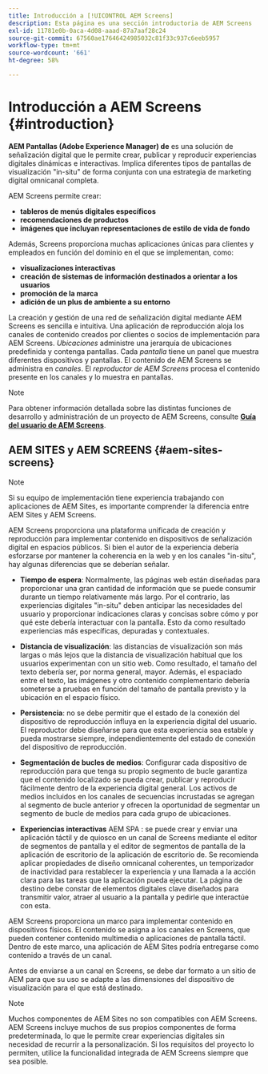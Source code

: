 ```yaml
---
title: Introducción a [!UICONTROL AEM Screens]
description: Esta página es una sección introductoria de AEM Screens
exl-id: 11781e0b-0aca-4d08-aaad-87a7aaf28c24
source-git-commit: 67560ae17646424985032c81f33c937c6eeb5957
workflow-type: tm+mt
source-wordcount: '661'
ht-degree: 58%

---
```


# Introducción a AEM Screens {#introduction}

**AEM Pantallas (Adobe Experience Manager) de** es una solución de señalización digital que le permite crear, publicar y reproducir experiencias digitales dinámicas e interactivas. Implica diferentes tipos de pantallas de visualización &quot;in-situ&quot; de forma conjunta con una estrategia de marketing digital omnicanal completa.

AEM Screens permite crear:

* **tableros de menús digitales específicos**
* **recomendaciones de productos**
* **imágenes que incluyan representaciones de estilo de vida de fondo**

Además, Screens proporciona muchas aplicaciones únicas para clientes y empleados en función del dominio en el que se implementan, como:

* **visualizaciones interactivas**
* **creación de sistemas de información destinados a orientar a los usuarios**
* **promoción de la marca**
* **adición de un plus de ambiente a su entorno**

La creación y gestión de una red de señalización digital mediante AEM Screens es sencilla e intuitiva. Una aplicación de reproducción aloja los canales de contenido creados por clientes o socios de implementación para AEM Screens. *Ubicaciones* administre una jerarquía de ubicaciones predefinida y contenga pantallas. Cada *pantalla* tiene un panel que muestra diferentes dispositivos y pantallas. El contenido de AEM Screens se administra en *canales*. El *reproductor de AEM Screens* procesa el contenido presente en los canales y lo muestra en pantallas.



>[!NOTE]
>
>Para obtener información detallada sobre las distintas funciones de desarrollo y administración de un proyecto de AEM Screens, consulte **[Guía del usuario de AEM Screens](https://experienceleague.adobe.com/en/docs/experience-manager-screens/user-guide/aem-screens-introduction)**.

## AEM SITES y AEM SCREENS {#aem-sites-screens}

>[!NOTE]
>
>Si su equipo de implementación tiene experiencia trabajando con aplicaciones de AEM Sites, es importante comprender la diferencia entre AEM Sites y AEM Screens.

AEM Screens proporciona una plataforma unificada de creación y reproducción para implementar contenido en dispositivos de señalización digital en espacios públicos. Si bien el autor de la experiencia debería esforzarse por mantener la coherencia en la web y en los canales &quot;in-situ&quot;, hay algunas diferencias que se deberían señalar.

* **Tiempo de espera**: Normalmente, las páginas web están diseñadas para proporcionar una gran cantidad de información que se puede consumir durante un tiempo relativamente más largo. Por el contrario, las experiencias digitales &quot;in-situ&quot; deben anticipar las necesidades del usuario y proporcionar indicaciones claras y concisas sobre cómo y por qué este debería interactuar con la pantalla. Esto da como resultado experiencias más específicas, depuradas y contextuales.

* **Distancia de visualización**: las distancias de visualización son más largas o más lejos que la distancia de visualización habitual que los usuarios experimentan con un sitio web. Como resultado, el tamaño del texto debería ser, por norma general, mayor. Además, el espaciado entre el texto, las imágenes y otro contenido complementario debería someterse a pruebas en función del tamaño de pantalla previsto y la ubicación en el espacio físico.

* **Persistencia**: no se debe permitir que el estado de la conexión del dispositivo de reproducción influya en la experiencia digital del usuario. El reproductor debe diseñarse para que esta experiencia sea estable y pueda mostrarse siempre, independientemente del estado de conexión del dispositivo de reproducción.

* **Segmentación de bucles de medios**: Configurar cada dispositivo de reproducción para que tenga su propio segmento de bucle garantiza que el contenido localizado se pueda crear, publicar y reproducir fácilmente dentro de la experiencia digital general. Los activos de medios incluidos en los canales de secuencias incrustadas se agregan al segmento de bucle anterior y ofrecen la oportunidad de segmentar un segmento de bucle de medios para cada grupo de ubicaciones.

* **Experiencias interactivas** AEM SPA : se puede crear y enviar una aplicación táctil y de quiosco en un canal de Screens mediante el editor de segmentos de pantalla y el editor de segmentos de pantalla de la aplicación de escritorio de la aplicación de escritorio de. Se recomienda aplicar propiedades de diseño omnicanal coherentes, un temporizador de inactividad para restablecer la experiencia y una llamada a la acción clara para las tareas que la aplicación pueda ejecutar. La página de destino debe constar de elementos digitales clave diseñados para transmitir valor, atraer al usuario a la pantalla y pedirle que interactúe con esta.

AEM Screens proporciona un marco para implementar contenido en dispositivos físicos. El contenido se asigna a los canales en Screens, que pueden contener contenido multimedia o aplicaciones de pantalla táctil. Dentro de este marco, una aplicación de AEM Sites podría entregarse como contenido a través de un canal.

Antes de enviarse a un canal en Screens, se debe dar formato a un sitio de AEM para que su uso se adapte a las dimensiones del dispositivo de visualización para el que está destinado.

>[!NOTE]
>Muchos componentes de AEM Sites no son compatibles con AEM Screens. AEM Screens incluye muchos de sus propios componentes de forma predeterminada, lo que le permite crear experiencias digitales sin necesidad de recurrir a la personalización. Si los requisitos del proyecto lo permiten, utilice la funcionalidad integrada de AEM Screens siempre que sea posible.
